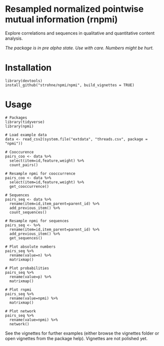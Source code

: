 # Resampled normalized pointwise mutual information (rnpmi)
Explore correlations and sequences in qualitative and quantitative content analysis.

*The package is in pre alpha state. Use with care. Numbers might be hurt.*

# Installation
```
library(devtools)
install_github("strohne/npmi/npmi", build_vignettes = TRUE)
```

# Usage
```
# Packages
library(tidyverse)
library(npmi)

# Load example data
data <- read_csv2(system.file("extdata", "threads.csv", package = "npmi"))

# Cooccurence
pairs_coo <- data %>%
  select(item=id,feature,weight) %>%
  count_pairs()

# Resample npmi for cooccurrence
pairs_coo <- data %>%
  select(item=id,feature,weight) %>%
  get_cooccurrence()

# Sequences
pairs_seq <- data %>%
  rename(item=id,item_parent=parent_id) %>% 
  add_previous_item() %>% 
  count_sequences()

# Resample npmi for sequences
pairs_seq <- %>%
  rename(item=id,item_parent=parent_id) %>% 
  add_previous_item() %>% 
  get_sequences()

# Plot absolute numbers
pairs_seq %>% 
  rename(value=n) %>% 
  matrixmap() 

# Plot probabilities
pairs_seq %>% 
  rename(value=p) %>% 
  matrixmap() 

# Plot rnpmi
pairs_seq %>% 
  rename(value=npmi) %>% 
  matrixmap()   
  
# Plot network
pairs_seq %>% 
  rename(value=npmi) %>% 
  network() 
```    

See the vignettes for further examples (either browse the vignettes folder or open vignettes from the package help). Vignettes are not polished yet.
